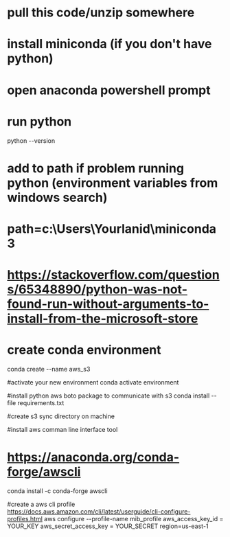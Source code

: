 # pull this code/unzip somewhere

# install miniconda (if you don't have python)

# open anaconda powershell prompt

# run python
python --version

# add to path if problem running python (environment variables from windows search)
# path=c:\Users\Yourlanid\miniconda3
# https://stackoverflow.com/questions/65348890/python-was-not-found-run-without-arguments-to-install-from-the-microsoft-store

# create conda environment
conda create --name aws_s3

#activate your new environment
conda activate environment

#install python aws boto package to communicate with s3
conda install --file requirements.txt

#create s3 sync directory on machine

#install aws comman line interface tool
# https://anaconda.org/conda-forge/awscli
conda install -c conda-forge awscli

#create a aws cli profile
https://docs.aws.amazon.com/cli/latest/userguide/cli-configure-profiles.html
aws configure --profile-name mib_profile
aws_access_key_id = YOUR_KEY
aws_secret_access_key = YOUR_SECRET
region=us-east-1




